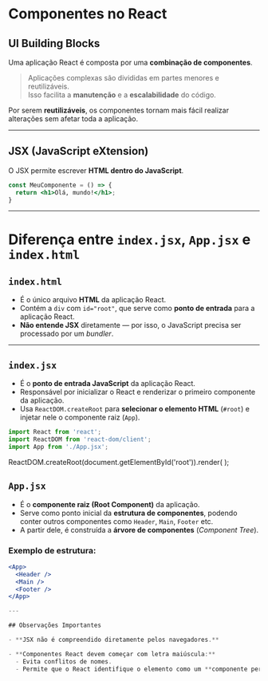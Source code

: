 # Componentes no React

## UI Building Blocks

Uma aplicação React é composta por uma **combinação de componentes**.

> Aplicações complexas são divididas em partes menores e reutilizáveis.  
Isso facilita a **manutenção** e a **escalabilidade** do código.

Por serem **reutilizáveis**, os componentes tornam mais fácil realizar alterações sem afetar toda a aplicação.

---

## JSX (JavaScript eXtension)

O JSX permite escrever **HTML dentro do JavaScript**.

```jsx
const MeuComponente = () => {
  return <h1>Olá, mundo!</h1>;
}
```
---

# Diferença entre `index.jsx`, `App.jsx` e `index.html`

## `index.html`

- É o único arquivo **HTML** da aplicação React.
- Contém a `div` com `id="root"`, que serve como **ponto de entrada** para a aplicação React.
- **Não entende JSX** diretamente — por isso, o JavaScript precisa ser processado por um *bundler*.

---

## `index.jsx`

- É o **ponto de entrada JavaScript** da aplicação React.
- Responsável por inicializar o React e renderizar o primeiro componente da aplicação.
- Usa `ReactDOM.createRoot` para **selecionar o elemento HTML** (`#root`) e injetar nele o componente raiz (`App`).

```jsx
import React from 'react';
import ReactDOM from 'react-dom/client';
import App from './App.jsx';
```
ReactDOM.createRoot(document.getElementById('root')).render(
    <App />
);

## `App.jsx`

- É o **componente raiz (Root Component)** da aplicação.
- Serve como ponto inicial da **estrutura de componentes**, podendo conter outros componentes como `Header`, `Main`, `Footer` etc.
- A partir dele, é construída a **árvore de componentes** (*Component Tree*).

### Exemplo de estrutura:

```jsx
<App>
  <Header />
  <Main />
  <Footer />
</App>

---

## Observações Importantes

- **JSX não é compreendido diretamente pelos navegadores.**  

- **Componentes React devem começar com letra maiúscula:**
  - Evita conflitos de nomes.
  - Permite que o React identifique o elemento como um **componente personalizado** em vez de uma tag HTML comum.
